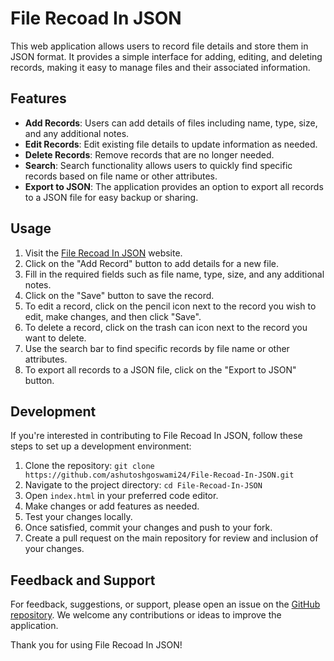 # File Recoad In JSON

This web application allows users to record file details and store them in JSON format. It provides a simple interface for adding, editing, and deleting records, making it easy to manage files and their associated information.

## Features
- **Add Records**: Users can add details of files including name, type, size, and any additional notes.
- **Edit Records**: Edit existing file details to update information as needed.
- **Delete Records**: Remove records that are no longer needed.
- **Search**: Search functionality allows users to quickly find specific records based on file name or other attributes.
- **Export to JSON**: The application provides an option to export all records to a JSON file for easy backup or sharing.

## Usage
1. Visit the [File Recoad In JSON](https://ashutoshgoswami24.github.io/File-Recoad-In-JSON/) website.
2. Click on the "Add Record" button to add details for a new file.
3. Fill in the required fields such as file name, type, size, and any additional notes.
4. Click on the "Save" button to save the record.
5. To edit a record, click on the pencil icon next to the record you wish to edit, make changes, and then click "Save".
6. To delete a record, click on the trash can icon next to the record you want to delete.
7. Use the search bar to find specific records by file name or other attributes.
8. To export all records to a JSON file, click on the "Export to JSON" button.

## Development
If you're interested in contributing to File Recoad In JSON, follow these steps to set up a development environment:

1. Clone the repository: `git clone https://github.com/ashutoshgoswami24/File-Recoad-In-JSON.git`
2. Navigate to the project directory: `cd File-Recoad-In-JSON`
3. Open `index.html` in your preferred code editor.
4. Make changes or add features as needed.
5. Test your changes locally.
6. Once satisfied, commit your changes and push to your fork.
7. Create a pull request on the main repository for review and inclusion of your changes.

## Feedback and Support
For feedback, suggestions, or support, please open an issue on the [GitHub repository](https://github.com/ashutoshgoswami24/File-Recoad-In-JSON/issues). We welcome any contributions or ideas to improve the application.

Thank you for using File Recoad In JSON!
